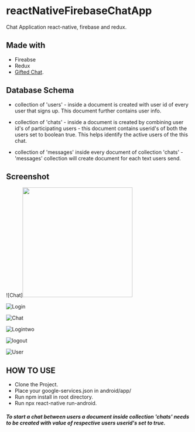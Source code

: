 # reactNativeFirebaseChatApp
 Chat Application react-native, firebase and redux.

## Made with
* Fireabse
* Redux
* [Gifted Chat](https://github.com/FaridSafi/react-native-gifted-chat).

## Database Schema
* collection of 'users' - inside a document is created with user id of every user that signs up. This document further contains user info.

* collection of 'chats' - inside a document is created by combining user id's of participating users - this document contains userid's of both the users set to boolean true. This helps identify the active users of the this chat.

* collection of 'messages' inside every document of collection 'chats' - 'messages' collection will create document for each text users send.



## Screenshot

![Chat]<img src="https://raw.githubusercontent.com/th3knigh7/Chat-Application-using-react-native./master/assets/Screenshots/chatone.png" width=300 />

![Login](https://raw.githubusercontent.com/th3knigh7/Chat-Application-using-react-native./master/assets/Screenshots/login.jpg)

![Chat](https://raw.githubusercontent.com/th3knigh7/Chat-Application-using-react-native./master/assets/Screenshots/chatone.png)

![Logintwo](https://raw.githubusercontent.com/th3knigh7/Chat-Application-using-react-native./master/assets/Screenshots/logintwo.jpg)

![logout](https://raw.githubusercontent.com/th3knigh7/Chat-Application-using-react-native./master/assets/Screenshots/logout.jpg)

![User](https://raw.githubusercontent.com/th3knigh7/Chat-Application-using-react-native./master/assets/Screenshots/user.jpg)



## HOW TO USE
* Clone the Project.
* Place your google-services.json in android/app/
* Run npm install in root directory.
* Run npx react-native run-android.

##### To start a chat between users a document inside collection 'chats' needs to be created with value of respective users userid's set to true.